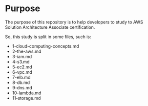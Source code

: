
# Purpose

The purpose of this repository is to help developers to study to AWS Solution Architecture Associate certification.

So, this study is split in some files, such is:

- 1-cloud-computing-concepts.md
- 2-the-aws.md
- 3-iam.md
- 4-s3.md
- 5-ec2.md
- 6-vpc.md
- 7-elb.md
- 8-db.md
- 9-dns.md
- 10-lambda.md
- 11-storage.md